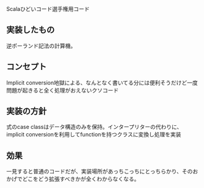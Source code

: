 Scalaひどいコード選手権用コード

## 実装したもの

逆ポーランド記法の計算機。

## コンセプト
Implicit conversion地獄による、なんとなく書いてる分には便利そうだけど一度問題が起きると全く処理がおえないクソコード

## 実装の方針

式のcase classはデータ構造のみを保持。インタープリターの代わりに、implicit conversionを利用してfunctionを持つクラスに変換し処理を実装

## 効果

一見すると普通のコードだが、実装場所があっちこっちにとっちらかり、そのおかげでどこをどう拡張すべきかが全くわからなくなる。
